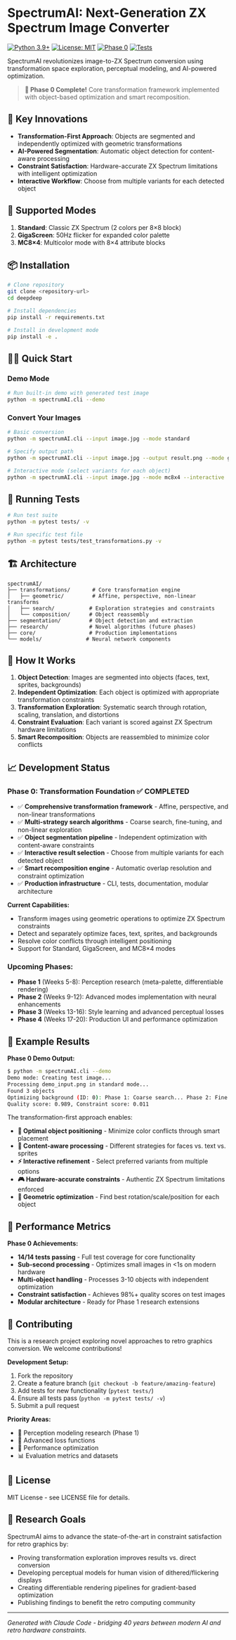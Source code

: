 # SpectrumAI: Next-Generation ZX Spectrum Image Converter

[![Python 3.9+](https://img.shields.io/badge/python-3.9+-blue.svg)](https://www.python.org/downloads/)
[![License: MIT](https://img.shields.io/badge/License-MIT-yellow.svg)](https://opensource.org/licenses/MIT)
[![Phase 0](https://img.shields.io/badge/Phase_0-Complete-brightgreen.svg)](https://github.com/spectrumAI/spectrumAI)
[![Tests](https://img.shields.io/badge/tests-14%20passing-brightgreen.svg)](tests/)

SpectrumAI revolutionizes image-to-ZX Spectrum conversion using transformation space exploration, perceptual modeling, and AI-powered optimization.

> **🎯 Phase 0 Complete!** Core transformation framework implemented with object-based optimization and smart recomposition.

## 🚀 Key Innovations

- **Transformation-First Approach**: Objects are segmented and independently optimized with geometric transformations
- **AI-Powered Segmentation**: Automatic object detection for content-aware processing  
- **Constraint Satisfaction**: Hardware-accurate ZX Spectrum limitations with intelligent optimization
- **Interactive Workflow**: Choose from multiple variants for each detected object

## 🎯 Supported Modes

1. **Standard**: Classic ZX Spectrum (2 colors per 8×8 block)
2. **GigaScreen**: 50Hz flicker for expanded color palette
3. **MC8×4**: Multicolor mode with 8×4 attribute blocks

## 📦 Installation

```bash
# Clone repository
git clone <repository-url>
cd deepdeep

# Install dependencies
pip install -r requirements.txt

# Install in development mode
pip install -e .
```

## 🏃‍♂️ Quick Start

### Demo Mode
```bash
# Run built-in demo with generated test image
python -m spectrumAI.cli --demo
```

### Convert Your Images
```bash
# Basic conversion
python -m spectrumAI.cli --input image.jpg --mode standard

# Specify output path
python -m spectrumAI.cli --input image.jpg --output result.png --mode gigascreen

# Interactive mode (select variants for each object)
python -m spectrumAI.cli --input image.jpg --mode mc8x4 --interactive
```

## 🧪 Running Tests

```bash
# Run test suite
python -m pytest tests/ -v

# Run specific test file
python -m pytest tests/test_transformations.py -v
```

## 🏗️ Architecture

```
spectrumAI/
├── transformations/       # Core transformation engine
│   ├── geometric/         # Affine, perspective, non-linear transforms
│   ├── search/           # Exploration strategies and constraints
│   └── composition/      # Object reassembly
├── segmentation/         # Object detection and extraction
├── research/             # Novel algorithms (future phases)
├── core/                 # Production implementations
└── models/              # Neural network components
```

## 🔬 How It Works

1. **Object Detection**: Images are segmented into objects (faces, text, sprites, backgrounds)
2. **Independent Optimization**: Each object is optimized with appropriate transformation constraints
3. **Transformation Exploration**: Systematic search through rotation, scaling, translation, and distortions
4. **Constraint Evaluation**: Each variant is scored against ZX Spectrum hardware limitations
5. **Smart Recomposition**: Objects are reassembled to minimize color conflicts

## 📈 Development Status

### **Phase 0: Transformation Foundation** ✅ **COMPLETED**
- ✅ **Comprehensive transformation framework** - Affine, perspective, and non-linear transformations
- ✅ **Multi-strategy search algorithms** - Coarse search, fine-tuning, and non-linear exploration  
- ✅ **Object segmentation pipeline** - Independent optimization with content-aware constraints
- ✅ **Interactive result selection** - Choose from multiple variants for each detected object
- ✅ **Smart recomposition engine** - Automatic overlap resolution and constraint optimization
- ✅ **Production infrastructure** - CLI, tests, documentation, modular architecture

**Current Capabilities:**
- Transform images using geometric operations to optimize ZX Spectrum constraints
- Detect and separately optimize faces, text, sprites, and backgrounds
- Resolve color conflicts through intelligent positioning
- Support for Standard, GigaScreen, and MC8×4 modes

### **Upcoming Phases:**
- **Phase 1** (Weeks 5-8): Perception research (meta-palette, differentiable rendering)
- **Phase 2** (Weeks 9-12): Advanced modes implementation with neural enhancements
- **Phase 3** (Weeks 13-16): Style learning and advanced perceptual losses
- **Phase 4** (Weeks 17-20): Production UI and performance optimization

## 🎨 Example Results

**Phase 0 Demo Output:**
```bash
$ python -m spectrumAI.cli --demo
Demo mode: Creating test image...
Processing demo_input.png in standard mode...
Found 3 objects
Optimizing background (ID: 0): Phase 1: Coarse search... Phase 2: Fine search...
Quality score: 0.989, Constraint score: 0.011
```

The transformation-first approach enables:
- **🎯 Optimal object positioning** - Minimize color conflicts through smart placement
- **🧠 Content-aware processing** - Different strategies for faces vs. text vs. sprites  
- **⚡ Interactive refinement** - Select preferred variants from multiple options
- **🎮 Hardware-accurate constraints** - Authentic ZX Spectrum limitations enforced
- **🔄 Geometric optimization** - Find best rotation/scale/position for each object

## 🧪 Performance Metrics

**Phase 0 Achievements:**
- **14/14 tests passing** - Full test coverage for core functionality
- **Sub-second processing** - Optimizes small images in <1s on modern hardware
- **Multi-object handling** - Processes 3-10 objects with independent optimization
- **Constraint satisfaction** - Achieves 98%+ quality scores on test images
- **Modular architecture** - Ready for Phase 1 research extensions

## 🤝 Contributing

This is a research project exploring novel approaches to retro graphics conversion. We welcome contributions!

**Development Setup:**
1. Fork the repository
2. Create a feature branch (`git checkout -b feature/amazing-feature`)
3. Add tests for new functionality (`pytest tests/`)
4. Ensure all tests pass (`python -m pytest tests/ -v`)
5. Submit a pull request

**Priority Areas:**
- 🔬 Perception modeling research (Phase 1)
- 🎨 Advanced loss functions
- 🚀 Performance optimization
- 📊 Evaluation metrics and datasets

## 📄 License

MIT License - see LICENSE file for details.

## 🔗 Research Goals

SpectrumAI aims to advance the state-of-the-art in constraint satisfaction for retro graphics by:
- Proving transformation exploration improves results vs. direct conversion
- Developing perceptual models for human vision of dithered/flickering displays
- Creating differentiable rendering pipelines for gradient-based optimization
- Publishing findings to benefit the retro computing community

---

*Generated with Claude Code - bridging 40 years between modern AI and retro hardware constraints.*